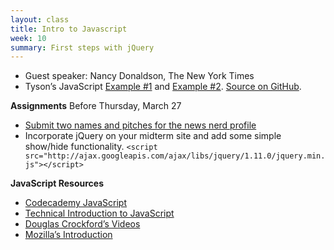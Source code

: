 ```yaml
---
layout: class
title: Intro to Javascript
week: 10
summary: First steps with jQuery
---
```


* Guest speaker: Nancy Donaldson, The New York Times
* Tyson’s JavaScript [Example #1](http://tysone.github.io/2014-columbia-projects/Tyson/javascript-examples/index1.html) and [Example #2](http://tysone.github.io/2014-columbia-projects/Tyson/javascript-examples/index2.html). [Source on GitHub](https://github.com/tysone/2014-columbia-projects/tree/gh-pages/Tyson/javascript-examples).

**Assignments** Before Thursday, March 27

* [Submit two names and pitches for the news nerd profile](https://docs.google.com/forms/d/1Fo7UejAGxG9txnK1N7Xm3Col2RT3NwefCaKfkXS9U6k/edit)
* Incorporate jQuery on your midterm site and add some simple show/hide functionality.
`<script src="http://ajax.googleapis.com/ajax/libs/jquery/1.11.0/jquery.min.js"></script>`

**JavaScript Resources**

* [Codecademy JavaScript](http://www.codecademy.com/tracks/javascript)
* [Technical Introduction to JavaScript](http://eloquentjavascript.net/contents.html)
* [Douglas Crockford’s Videos](http://yuiblog.com/crockford/)
* [Mozilla’s Introduction](https://developer.mozilla.org/en-US/docs/Web/JavaScript/A_re-introduction_to_JavaScript)
